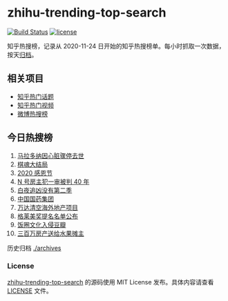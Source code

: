 # zhihu-trending-top-search

[![Build Status](https://github.com/justjavac/zhihu-trending-top-search/workflows/ci/badge.svg?branch=main)](https://github.com/justjavac/zhihu-trending-top-search/actions)
[![license](https://img.shields.io/github/license/justjavac/zhihu-trending-top-search)](https://github.com/justjavac/zhihu-trending-top-search/blob/main/LICENSE)

知乎热搜榜，记录从 2020-11-24 日开始的知乎热搜榜单。每小时抓取一次数据，按天[归档](./archives)。

## 相关项目

- [知乎热门话题](https://github.com/justjavac/zhihu-trending-hot-questions)
- [知乎热门视频](https://github.com/justjavac/zhihu-trending-hot-video)
- [微博热搜榜](https://github.com/justjavac/weibo-trending-hot-search)

## 今日热搜榜

<!-- BEGIN -->
<!-- 最后更新时间 Fri Nov 27 2020 04:03:50 GMT+0800 (CST) -->
1. [马拉多纳因心脏骤停去世](https://www.zhihu.com/search?q=马拉多纳)
1. [棋魂大结局](https://www.zhihu.com/search?q=棋魂)
1. [2020 感恩节](https://www.zhihu.com/search?q=感恩节)
1. [N 号房主犯一审被判 40 年](https://www.zhihu.com/search?q=n号房)
1. [白夜追凶没有第二季](https://www.zhihu.com/search?q=白夜追凶第二季)
1. [中国国药集团](https://www.zhihu.com/search?q=新冠疫苗)
1. [万达清空海外地产项目](https://www.zhihu.com/search?q=万达)
1. [格莱美奖提名名单公布](https://www.zhihu.com/search?q=格莱美)
1. [饭圈文化入侵豆瓣](https://www.zhihu.com/search?q=豆瓣养号)
1. [三百万房产送给水果摊主](https://www.zhihu.com/search?q=水果摊主)
<!-- END -->

历史归档 [./archives](./archives)

### License

[zhihu-trending-top-search](https://github.com/justjavac/zhihu-trending-top-search) 的源码使用 MIT License 发布。具体内容请查看 [LICENSE](./LICENSE) 文件。
